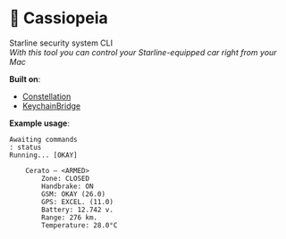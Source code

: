 # 🌠 Cassiopeia
Starline security system CLI\
_With this tool you can control your Starline-equipped car right from your Mac_

__Built on__:
- [Constellation](https://github.com/lesterrry/constellation)
- [KeychainBridge](https://github.com/lesterrry/keychainbridge)

__Example usage__:

```
Awaiting commands
: status
Running... [OKAY]

    Cerato — <ARMED>
        Zone: CLOSED
        Handbrake: ON
        GSM: OKAY (26.0)
        GPS: EXCEL. (11.0)
        Battery: 12.742 v.
        Range: 276 km.
        Temperature: 28.0°C
```
